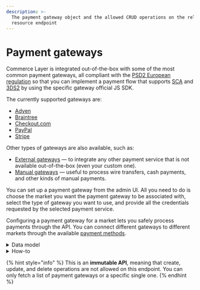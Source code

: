 ```yaml
---
description: >-
  The payment gateway object and the allowed CRUD operations on the related
  resource endpoint
---
```


# Payment gateways

Commerce Layer is integrated out-of-the-box with some of the most common payment gateways, all compliant with the [PSD2 European regulation](https://ec.europa.eu/info/law/payment-services-psd-2-directive-eu-2015-2366\_en) so that you can implement a payment flow that supports [SCA](https://en.wikipedia.org/wiki/Strong\_customer\_authentication) and [3DS2](https://3dsecure2.com) by using the specific gateway official JS SDK.

The currently supported gateways are:

* [Adyen](../adyen\_gateways/)
* [Braintree](../braintree\_gateways/)
* [Checkout.com](../checkout\_com\_gateways/)
* [PayPal](../paypal\_gateways/)
* [Stripe](../stripe\_gateways/)

Other types of gateways are also available, such as:

* [External gateways](../external\_gateways/) — to integrate any other payment service that is not available out-of-the-box (even your custom one).
* [Manual gateways](../manual\_gateways/) — useful to process wire transfers, cash payments, and other kinds of manual payments.

You can set up a payment gateway from the admin UI. All you need to do is choose the market you want the payment gateway to be associated with, select the type of gateway you want to use, and provide all the credentials requested by the selected payment service.

Configuring a payment gateway for a market lets you safely process payments through the API. You can connect different gateways to different markets through the available [payment methods](../payment\_methods/).

<details>

<summary>Data model</summary>

Check the related [ER diagram](https://commercelayer.io/docs/data-model/payment-gateways) and explore the flowchart that illustrates how the payment gateway resource relates with the other API entities.

</details>

<details>

<summary>How-to</summary>

Check the related [guide](https://docs.commercelayer.io/developers/v/how-tos/payments) to learn more on how Commerce Layer handles the server-side part of the integration process with each specific gateway.

</details>

{% hint style="info" %}
This is an **immutable API**, meaning that create, update, and delete operations are not allowed on this endpoint. You can only fetch a list of payment gateways or a specific single one.
{% endhint %}
